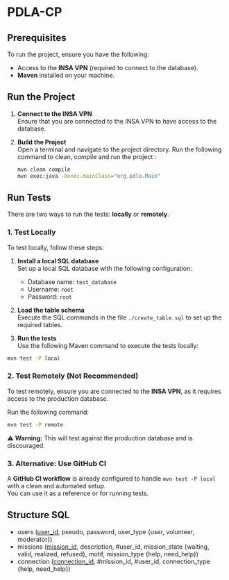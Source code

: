 # PDLA-CP

## Prerequisites
To run the project, ensure you have the following:
- Access to the **INSA VPN** (required to connect to the database).
- **Maven** installed on your machine.

## Run the Project

1. **Connect to the INSA VPN**  
   Ensure that you are connected to the INSA VPN to have access to the database.

2. **Build the Project**  
   Open a terminal and navigate to the project directory. Run the following command to clean, compile and run the project :
   ```bash
   mvn clean compile
   mvn exec:java -Dexec.mainClass="org.pdla.Main"
   ```

## Run Tests

There are two ways to run the tests: **locally** or **remotely**.

### 1. Test Locally
To test locally, follow these steps:

1. **Install a local SQL database**  
Set up a local SQL database with the following configuration:
   - Database name: `test_database`
   - Username: `root`
   - Password: `root`

2. **Load the table schema**  
Execute the SQL commands in the file `./create_table.sql` to set up the required tables.

3. **Run the tests**  
Use the following Maven command to execute the tests locally:
```bash
mvn test -P local
```
### 2. Test Remotely (Not Recommended)
To test remotely, ensure you are connected to the **INSA VPN**, as it requires access to the production database.

Run the following command:
```bash
mvn test -P remote
```
⚠️ **Warning:** This will test against the production database and is discouraged.

### 3. Alternative: Use GitHub CI
A **GitHub CI workflow** is already configured to handle `mvn test -P local` with a clean and automated setup.  
You can use it as a reference or for running tests.

## Structure SQL
- users (<u>user_id</u>, pseudo, password, user_type {user, volunteer, moderator})
- missions (<u>mission_id</u>, description, #user_id, mission_state {waiting, valid, realized, refused}, motif, mission_type {help, need_help})
- connection (<u>connection_id</u>, #mission_id, #user_id, connection_type {help, need_help})
